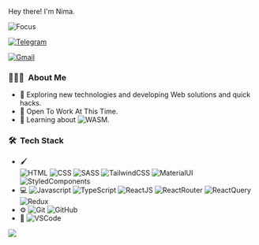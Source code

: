 Hey there! I'm Nima.

![Focus](https://img.shields.io/badge/Focus-Frontend-brightgreen)

<a href="https://t.me/nima_n_i" target="_blank"><img src="https://img.shields.io/badge/-Telegram-2CA5E0?style=flat&labelColor=2CA5E0&logo=telegram&logoColor=white" alt="Telegram"></a>



<a href = "mailto: nima.er.84@example.com"><img src="https://img.shields.io/badge/Gmail-D14836?style=for-the-badge&logo=gmail&logoColor=white" alt="Gmail"></a>

<h3> 👨🏻‍💻 &nbsp;About Me </h3>

- 🤔 Exploring new technologies and developing Web solutions and quick hacks.
- 💼 Open To Work At This Time.
- 🌱 Learning about ![WASM](https://img.shields.io/badge/-Jest-A14957?style=flat&logo=jest&logoColor=white).

<h3> 🛠 &nbsp;Tech Stack</h3>

- :paintbrush:	
  ![HTML](https://img.shields.io/badge/-HTML-E34F26?style=flat&logo=html5&logoColor=white)
  ![CSS](https://img.shields.io/badge/-CSS-1572B6?style=flat&logo=css3&logoColor=white)
  ![SASS](https://img.shields.io/badge/-SASS-CC6699?style=flat&logo=sass&logoColor=white)
  ![TailwindCSS](https://img.shields.io/badge/-Tailwind_CSS-38B2AC?style=flat&logo=tailwindCss&logoColor=white)
  ![MaterialUI](https://img.shields.io/badge/-Material_UI-0081CB?style=flat&logo=mui&logoColor=white)
  ![StyledComponents](https://img.shields.io/badge/-Styled_Components-DB7093?style=flat&logo=styledcomponents&logoColor=white)
- 💻
  ![Javascript](https://img.shields.io/badge/-Javascript-F7DF1E?style=flat&logo=javascript&logoColor=black)
  ![TypeScript](https://img.shields.io/badge/-TypeScript-007ACC?style=flat&logo=typeScript&logoColor=white)
  ![ReactJS](https://img.shields.io/badge/-React_JS-20232A?style=flat&logo=react&logoColor=61DAFB)
  ![ReactRouter](https://img.shields.io/badge/-React_Router-CA4245?style=flat&logo=reactrouter&logoColor=white)
  ![ReactQuery](https://img.shields.io/badge/-React_Query-042035?style=flat&logo=reactquery&logoColor=white)
  ![Redux](https://img.shields.io/badge/-Redux_Thunk_Saga-593D88?style=flat&logo=redux&logoColor=white)
- ⚙️
  ![Git](https://img.shields.io/badge/-Git-333333?style=flat&logo=git)
  ![GitHub](https://img.shields.io/badge/-GitHub-333333?style=flat&logo=github)
- 🔧
  ![VSCode](https://img.shields.io/badge/-VSCode-333333?style=flat&logo=visualstudiocode&logoColor=277dff)

<img src="https://github-readme-stats.vercel.app/api?username=NimaNaderi&theme=nord&show_icons=true" />
